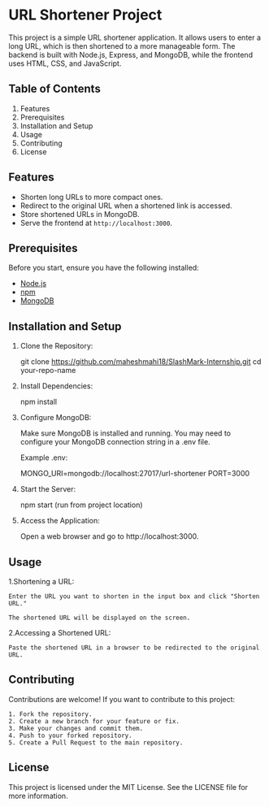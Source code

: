 # URL Shortener Project

This project is a simple URL shortener application. It allows users to enter a long URL, which is then shortened to a more manageable form. The backend is built with Node.js, Express, and MongoDB, while the frontend uses HTML, CSS, and JavaScript.

## Table of Contents

1. Features
2. Prerequisites
3. Installation and Setup
4. Usage
5. Contributing
6. License


## Features

- Shorten long URLs to more compact ones.
- Redirect to the original URL when a shortened link is accessed.
- Store shortened URLs in MongoDB.
- Serve the frontend at `http://localhost:3000`.


## Prerequisites

Before you start, ensure you have the following installed:

- [Node.js](https://nodejs.org/)
- [npm](https://www.npmjs.com/)
- [MongoDB](https://www.mongodb.com/)


## Installation and Setup

1. Clone the Repository:
 
   git clone https://github.com/maheshmahi18/SlashMark-Internship.git
   cd your-repo-name

2. Install Dependencies:

    npm install

3. Configure MongoDB:
    
    Make sure MongoDB is installed and running.
    You may need to configure your MongoDB connection string in a .env file.

    Example .env:

    MONGO_URI=mongodb://localhost:27017/url-shortener
    PORT=3000

4. Start the Server:
    
    npm start (run from project location)

5. Access the Application:

    Open a web browser and go to http://localhost:3000.  


## Usage

1.Shortening a URL:
    
    Enter the URL you want to shorten in the input box and click "Shorten URL."

    The shortened URL will be displayed on the screen.

2.Accessing a Shortened URL:
    
    Paste the shortened URL in a browser to be redirected to the original URL.


## Contributing

Contributions are welcome! If you want to contribute to this project:

    1. Fork the repository.
    2. Create a new branch for your feature or fix.
    3. Make your changes and commit them.
    4. Push to your forked repository.
    5. Create a Pull Request to the main repository.


## License

This project is licensed under the MIT License. See the LICENSE file for more information.